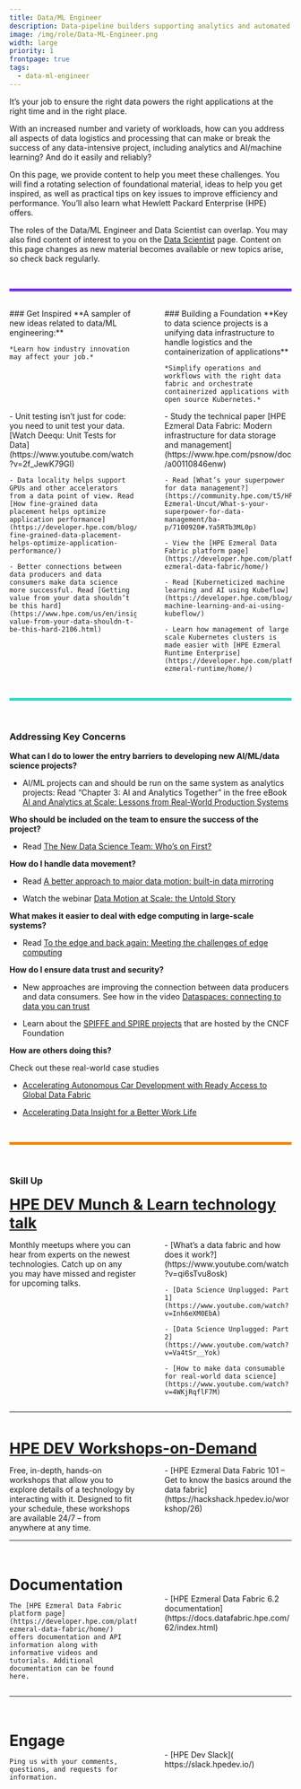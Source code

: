 ```yaml
---
title: Data/ML Engineer
description: Data-pipeline builders supporting analytics and automated decision processes
image: /img/role/Data-ML-Engineer.png
width: large
priority: 1
frontpage: true
tags:
  - data-ml-engineer
---
```

<style>
.row {
  display: grid;
	grid-template-columns: 1fr 1fr;
  column-gap: 50px;
}
</style>

It’s your job to ensure the right data powers the right applications at the right time and in the right place.

With an increased number and variety of workloads, how can you address all aspects of data logistics and processing that can make or break the success of any data-intensive project, including analytics and AI/machine learning? And do it easily and reliably?

On this page, we provide content to help you meet these challenges. You will find a rotating selection of foundational material, ideas to help you get inspired, as well as practical tips on key issues to improve efficiency and performance. You’ll also learn what Hewlett Packard Enterprise (HPE) offers.

The roles of the Data/ML Engineer and Data Scientist can overlap. You may also find content of interest to you on the [Data Scientist](https://deploy-preview-896--hpe-dev-portal.netlify.app/role/data-scientist/home/) page. Content on this page changes as new material becomes available or new topics arise, so check back regularly.

<br>
<hr style="background: #7630EA; height: 5px; border: none">
<br>

<div class="row">
  <div class="column">
    ### Get Inspired
    **A sampler of new ideas related to data/ML engineering:**

    *Learn how industry innovation may affect your job.*

  </div>
  <div class="column">
    ### Building a Foundation 
    **Key to data science projects is a unifying data infrastructure to handle logistics and the containerization of applications**

    *Simplify operations and workflows with the right data fabric and orchestrate containerized applications with open source Kubernetes.*

  </div>
</div>

<div class="row">
  <div class="column">
    - Unit testing isn’t just for code: you need to unit test your data. [Watch Deequ: Unit Tests for Data](https://www.youtube.com/watch?v=2f_JewK79GI)

    - Data locality helps support GPUs and other accelerators from a data point of view. Read [How fine-grained data placement helps optimize application performance](https://developer.hpe.com/blog/how-fine-grained-data-placement-helps-optimize-application-performance/)
    
    - Better connections between data producers and data consumers make data science more successful. Read [Getting value from your data shouldn’t be this hard](https://www.hpe.com/us/en/insights/articles/getting-value-from-your-data-shouldn-t-be-this-hard-2106.html)
  </div>
  <div class="column">
    - Study the technical paper [HPE Ezmeral Data Fabric: Modern infrastructure for data storage and management](https://www.hpe.com/psnow/doc/a00110846enw)

    - Read [What’s your superpower for data management?](https://community.hpe.com/t5/HPE-Ezmeral-Uncut/What-s-your-superpower-for-data-management/ba-p/7100920#.Ya5RTb3ML0p)

    - View the [HPE Ezmeral Data Fabric platform page](https://developer.hpe.com/platform/hpe-ezmeral-data-fabric/home/)

    - Read [Kuberneticized machine learning and AI using Kubeflow](https://developer.hpe.com/blog/kubernetized-machine-learning-and-ai-using-kubeflow/)

    - Learn how management of large scale Kubernetes clusters is made easier with [HPE Ezmeral Runtime Enterprise](https://developer.hpe.com/platform/hpe-ezmeral-runtime/home/) 
 
  </div>
</div>

<br>
<hr style="background: #33DAC8; height: 5px; border: none">
<br>

### Addressing Key Concerns

**What can I do to lower the entry barriers to developing new AI/ML/data science projects?**

- AI/ML projects can and should be run on the same system as analytics projects: Read “Chapter 3: AI and Analytics Together” in the free eBook [AI and Analytics at Scale: Lessons from Real-World Production Systems](https://www.hpe.com/us/en/resources/software/ai-and-analytics-systems.html)

 

**Who should be included on the team to ensure the success of the project?**

- Read [The New Data Science Team: Who’s on First?](https://community.hpe.com/t5/HPE-Ezmeral-Uncut/The-New-Data-Science-Team-Who-s-on-First/ba-p/7154783#.Ybi1pb3MI2y)

 

**How do I handle data movement?**

- Read [A better approach to major data motion: built-in data mirroring](https://community.hpe.com/t5/HPE-Ezmeral-Uncut/A-better-approach-to-major-data-motion-Efficient-built-in/ba-p/7135056#.Ya5Xqb3ML0p)

- Watch the webinar [Data Motion at Scale: the Untold Story](https://www.hpe.com/h22228/video-gallery/us/en/5a1ff1b7-faf8-43f2-98a3-d5b7331616b6/video?jumpid=em_4pbhacrk27_aid-520049397&utm_source=RE)

**What makes it easier to deal with edge computing in large-scale systems?**

- Read [To the edge and back again: Meeting the challenges of edge computing](https://community.hpe.com/t5/HPE-Ezmeral-Uncut/To-the-edge-and-back-again-Meeting-the-challenges-of-edge/ba-p/7132609#.Ya5X3r3ML0o)

 

**How do I ensure data trust and security?**

- New approaches are improving the connection between data producers and data consumers. See how in the video [Dataspaces: connecting to data you can trust](https://www.youtube.com/watch?v=9VTLA1nxpoo)

- Learn about the [SPIFFE and SPIRE projects](https://developer.hpe.com/platform/spiffe-and-spire-projects/home/) that are hosted by the CNCF Foundation

**How are others doing this?**

Check out these real-world case studies

- [Accelerating Autonomous Car Development with Ready Access to Global Data Fabric](https://www.hpe.com/psnow/doc/a50003176enw?jumpid=in_lit-psnow-red)

- [Accelerating Data Insight for a Better Work Life](https://www.hpe.com/psnow/doc/a50003827enw)

<br>
<hr style="background: #FF8300; height: 5px; border: none">
<br>

### Skill Up

<a href="https://developer.hpe.com/campaign/munch-and-learn/" style="font-weight: 700; font-size: 27px">HPE DEV Munch & Learn technology talk</a>

<div class="row">
  <div class="column">
    Monthly meetups where you can hear from experts on the newest technologies. Catch up on any you may have missed and register for upcoming talks.

  </div>
  <div class="column">
    - [What’s a data fabric and how does it work?](https://www.youtube.com/watch?v=qi6sTvu8osk)

    - [Data Science Unplugged: Part 1](https://www.youtube.com/watch?v=Inh6eXM0EbA)

    - [Data Science Unplugged: Part 2](https://www.youtube.com/watch?v=Va4tSr__Yok)

    - [How to make data consumable for real-world data science](https://www.youtube.com/watch?v=4WKjRqflF7M)
  </div>
</div>

---

<br><br>
<a href="https://hackshack.hpedev.io/workshops" style="font-weight: 700; font-size: 27px">HPE DEV Workshops-on-Demand</a>

<div class="row">
  <div class="column">
    Free, in-depth, hands-on workshops that allow you to explore details of a technology by interacting with it. Designed to fit your schedule, these workshops are available 24/7 – from anywhere at any time.
    
  </div>
  <div class="column">
    - [HPE Ezmeral Data Fabric 101 – Get to know the basics around the data fabric](https://hackshack.hpedev.io/workshop/26)

     
  </div>
</div>

---

<br><br>
<div style="font-weight: 700; font-size: 27px">Documentation</div>

<div class="row">
  <div class="column">
    
    The [HPE Ezmeral Data Fabric platform page](https://developer.hpe.com/platform/hpe-ezmeral-data-fabric/home/) offers documentation and API information along with informative videos and tutorials. Additional documentation can be found here.

    
  </div>
  <div class="column">
    - [HPE Ezmeral Data Fabric 6.2 documentation](https://docs.datafabric.hpe.com/62/index.html)

     
  </div>
</div>

---

<br><br>
<div style="font-weight: 700; font-size: 27px">Engage</div>

<div class="row">
  <div class="column">

    Ping us with your comments, questions, and requests for information.

     
  </div>
  <div class="column">
    - [HPE Dev Slack]( https://slack.hpedev.io/)

     
  </div>  
</div>
